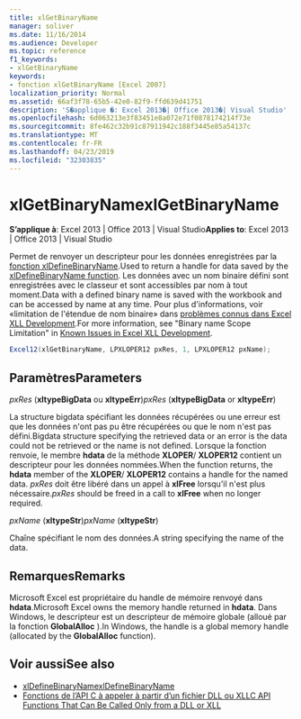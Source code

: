 ```yaml
---
title: xlGetBinaryName
manager: soliver
ms.date: 11/16/2014
ms.audience: Developer
ms.topic: reference
f1_keywords:
- xlGetBinaryName
keywords:
- fonction xlGetBinaryName [Excel 2007]
localization_priority: Normal
ms.assetid: 66af3f78-65b5-42e0-82f9-ffd639d41751
description: 'S�applique �: Excel 2013�| Office 2013�| Visual Studio'
ms.openlocfilehash: 6d063213e3f83451e8a072e71f0878174214f73e
ms.sourcegitcommit: 8fe462c32b91c87911942c188f3445e85a54137c
ms.translationtype: MT
ms.contentlocale: fr-FR
ms.lasthandoff: 04/23/2019
ms.locfileid: "32303835"
---
```

# <a name="xlgetbinaryname"></a><span data-ttu-id="24ab8-104">xlGetBinaryName</span><span class="sxs-lookup"><span data-stu-id="24ab8-104">xlGetBinaryName</span></span>

<span data-ttu-id="24ab8-105">**S’applique à**: Excel 2013 | Office 2013 | Visual Studio</span><span class="sxs-lookup"><span data-stu-id="24ab8-105">**Applies to**: Excel 2013 | Office 2013 | Visual Studio</span></span> 
  
<span data-ttu-id="24ab8-106">Permet de renvoyer un descripteur pour les données enregistrées par la [fonction xlDefineBinaryName](xldefinebinaryname.md).</span><span class="sxs-lookup"><span data-stu-id="24ab8-106">Used to return a handle for data saved by the [xlDefineBinaryName function](xldefinebinaryname.md).</span></span> <span data-ttu-id="24ab8-107">Les données avec un nom binaire défini sont enregistrées avec le classeur et sont accessibles par nom à tout moment.</span><span class="sxs-lookup"><span data-stu-id="24ab8-107">Data with a defined binary name is saved with the workbook and can be accessed by name at any time.</span></span> <span data-ttu-id="24ab8-108">Pour plus d'informations, voir «limitation de l'étendue de nom binaire» dans [problèmes connus dans Excel XLL Development](known-issues-in-excel-xll-development.md).</span><span class="sxs-lookup"><span data-stu-id="24ab8-108">For more information, see "Binary name Scope Limitation" in [Known Issues in Excel XLL Development](known-issues-in-excel-xll-development.md).</span></span>
  
```cs
Excel12(xlGetBinaryName, LPXLOPER12 pxRes, 1, LPXLOPER12 pxName);
```

## <a name="parameters"></a><span data-ttu-id="24ab8-109">Paramètres</span><span class="sxs-lookup"><span data-stu-id="24ab8-109">Parameters</span></span>

<span data-ttu-id="24ab8-110">_pxRes_ (**xltypeBigData** ou **xltypeErr**)</span><span class="sxs-lookup"><span data-stu-id="24ab8-110">_pxRes_ (**xltypeBigData** or **xltypeErr**)</span></span>
  
<span data-ttu-id="24ab8-111">La structure bigdata spécifiant les données récupérées ou une erreur est que les données n'ont pas pu être récupérées ou que le nom n'est pas défini.</span><span class="sxs-lookup"><span data-stu-id="24ab8-111">Bigdata structure specifying the retrieved data or an error is the data could not be retrieved or the name is not defined.</span></span> <span data-ttu-id="24ab8-112">Lorsque la fonction renvoie, le membre **hdata** de la méthode **XLOPER**/ **XLOPER12** contient un descripteur pour les données nommées.</span><span class="sxs-lookup"><span data-stu-id="24ab8-112">When the function returns, the **hdata** member of the **XLOPER**/ **XLOPER12** contains a handle for the named data.</span></span>  <span data-ttu-id="24ab8-113">_pxRes_ doit être libéré dans un appel à **xlFree** lorsqu'il n'est plus nécessaire.</span><span class="sxs-lookup"><span data-stu-id="24ab8-113">_pxRes_ should be freed in a call to **xlFree** when no longer required.</span></span> 
  
<span data-ttu-id="24ab8-114">_pxName_ (**xltypeStr**)</span><span class="sxs-lookup"><span data-stu-id="24ab8-114">_pxName_ (**xltypeStr**)</span></span>
  
<span data-ttu-id="24ab8-115">Chaîne spécifiant le nom des données.</span><span class="sxs-lookup"><span data-stu-id="24ab8-115">A string specifying the name of the data.</span></span>
  
## <a name="remarks"></a><span data-ttu-id="24ab8-116">Remarques</span><span class="sxs-lookup"><span data-stu-id="24ab8-116">Remarks</span></span>

<span data-ttu-id="24ab8-117">Microsoft Excel est propriétaire du handle de mémoire renvoyé dans **hdata**.</span><span class="sxs-lookup"><span data-stu-id="24ab8-117">Microsoft Excel owns the memory handle returned in **hdata**.</span></span> <span data-ttu-id="24ab8-118">Dans Windows, le descripteur est un descripteur de mémoire globale (alloué par la fonction **GlobalAlloc** ).</span><span class="sxs-lookup"><span data-stu-id="24ab8-118">In Windows, the handle is a global memory handle (allocated by the **GlobalAlloc** function).</span></span> 
  
## <a name="see-also"></a><span data-ttu-id="24ab8-119">Voir aussi</span><span class="sxs-lookup"><span data-stu-id="24ab8-119">See also</span></span>

- [<span data-ttu-id="24ab8-120">xlDefineBinaryName</span><span class="sxs-lookup"><span data-stu-id="24ab8-120">xlDefineBinaryName</span></span>](xldefinebinaryname.md)
- [<span data-ttu-id="24ab8-121">Fonctions de l’API C à appeler à partir d’un fichier DLL ou XLL</span><span class="sxs-lookup"><span data-stu-id="24ab8-121">C API Functions That Can Be Called Only from a DLL or XLL</span></span>](c-api-functions-that-can-be-called-only-from-a-dll-or-xll.md)

